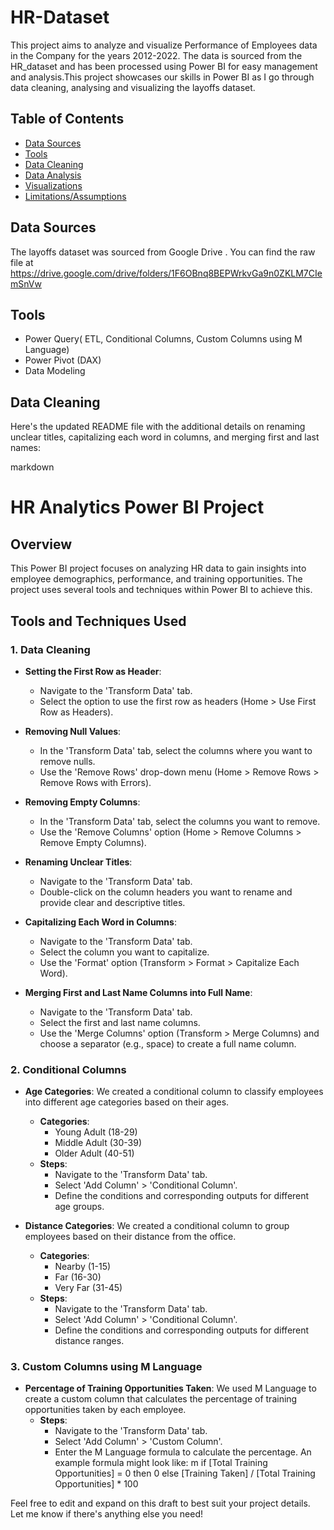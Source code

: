 # HR-Dataset
This project aims to analyze and visualize Performance of Employees data in the Company for the years 2012-2022. The data is sourced from the HR_dataset and has been processed using Power BI for easy management and analysis.This project showcases our skills in Power BI as I go through data cleaning, analysing and visualizing the layoffs dataset.
## Table of Contents

- [Data Sources](#data-sources)
- [Tools](#tools)
- [Data Cleaning](#data-cleaning)
- [Data Analysis](#data-analysis)
- [Visualizations](#visualizations)
- [Limitations/Assumptions](#limitationsassumptions)
  
## Data Sources
The layoffs dataset was sourced from Google Drive . You can find the raw file at https://drive.google.com/drive/folders/1F6OBnq8BEPWrkvGa9n0ZKLM7CIemSnVw

## Tools
- Power  Query( ETL, Conditional Columns, Custom Columns using M Language)
- Power Pivot (DAX)
- Data Modeling

## Data Cleaning
Here's the updated README file with the additional details on renaming unclear titles, capitalizing each word in columns, and merging first and last names:

markdown
# HR Analytics Power BI Project

## Overview
This Power BI project focuses on analyzing HR data to gain insights into employee demographics, performance, and training opportunities. The project uses several tools and techniques within Power BI to achieve this.

## Tools and Techniques Used

### 1. Data Cleaning
- **Setting the First Row as Header**:
  - Navigate to the 'Transform Data' tab.
  - Select the option to use the first row as headers (Home > Use First Row as Headers).
  
- **Removing Null Values**:
  - In the 'Transform Data' tab, select the columns where you want to remove nulls.
  - Use the 'Remove Rows' drop-down menu (Home > Remove Rows > Remove Rows with Errors).
  
- **Removing Empty Columns**:
  - In the 'Transform Data' tab, select the columns you want to remove.
  - Use the 'Remove Columns' option (Home > Remove Columns > Remove Empty Columns).

- **Renaming Unclear Titles**:
  - Navigate to the 'Transform Data' tab.
  - Double-click on the column headers you want to rename and provide clear and descriptive titles.

- **Capitalizing Each Word in Columns**:
  - Navigate to the 'Transform Data' tab.
  - Select the column you want to capitalize.
  - Use the 'Format' option (Transform > Format > Capitalize Each Word).

- **Merging First and Last Name Columns into Full Name**:
  - Navigate to the 'Transform Data' tab.
  - Select the first and last name columns.
  - Use the 'Merge Columns' option (Transform > Merge Columns) and choose a separator (e.g., space) to create a full name column.

### 2. Conditional Columns
- **Age Categories**: We created a conditional column to classify employees into different age categories based on their ages.
  - **Categories**: 
    - Young Adult (18-29)
    - Middle Adult (30-39)
    - Older Adult (40-51)
  - **Steps**:
    - Navigate to the 'Transform Data' tab.
    - Select 'Add Column' > 'Conditional Column'.
    - Define the conditions and corresponding outputs for different age groups.

- **Distance Categories**: We created a conditional column to group employees based on their distance from the office.
  - **Categories**: 
    - Nearby (1-15)
    - Far (16-30)
    - Very Far (31-45)
  - **Steps**:
    - Navigate to the 'Transform Data' tab.
    - Select 'Add Column' > 'Conditional Column'.
    - Define the conditions and corresponding outputs for different distance ranges.

### 3. Custom Columns using M Language
- **Percentage of Training Opportunities Taken**: We used M Language to create a custom column that calculates the percentage of training opportunities taken by each employee.
  - **Steps**:
    - Navigate to the 'Transform Data' tab.
    - Select 'Add Column' > 'Custom Column'.
    - Enter the M Language formula to calculate the percentage. An example formula might look like:
      m
      if [Total Training Opportunities] = 0 then 0 else [Training Taken] / [Total Training Opportunities] * 100
      




Feel free to edit and expand on this draft to best suit your project details. Let me know if there's anything else you need!






